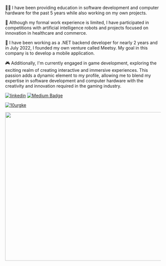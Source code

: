 🧑‍💻 I have been providing education in software development and computer hardware for the past 5 years while also working on my own projects. 


👀 Although my formal work experience is limited, I have participated in competitions with artificial intelligence robots and projects focused on innovation in healthcare and commerce. 


📲 I have been working as a .NET backend developer for nearly 2 years and in July 2022, I founded my own venture called Meetsy. My goal in this company is to develop a mobile application.

🎮 Additionally, I'm currently engaged in game development, exploring the exciting realm of creating interactive and immersive experiences. This passion adds a dynamic element to my profile, allowing me to blend my expertise in software development and computer hardware with the creativity and innovation required in the gaming industry.



[![linkedin](https://img.shields.io/badge/Linkedin-000000?style=for-the-badge&logo=Linkedin&logoColor=white)](https://www.linkedin.com/in/cumali-onur-g%C3%B6k%C3%A7e-791b5b21b) [![Medium Badge](https://img.shields.io/badge/-Medium-757575?style=flat-quare&labelColor=757575&logo=Medium&logoColor=white&link=link)](https://medium.com/@onurgokce)                                                                                                                    




<p align="left"> <a href="https://github-profile-trophy.vercel.app/?username=10urgke"><img src="https://github-profile-trophy.vercel.app/?username=10urgke" alt="10urgke" /></a> </p>



<img src="https://media.giphy.com/media/ZVik7pBtu9dNS/giphy.gif" width="854" height="480">
